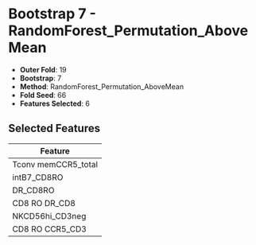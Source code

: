 # Bootstrap 7 - RandomForest_Permutation_AboveMean

- **Outer Fold**: 19
- **Bootstrap**: 7
- **Method**: RandomForest_Permutation_AboveMean
- **Fold Seed**: 66
- **Features Selected**: 6

## Selected Features

| Feature |
|---------|
| Tconv memCCR5_total |
| intB7_CD8RO |
| DR_CD8RO |
| CD8 RO DR_CD8 |
| NKCD56hi_CD3neg |
| CD8 RO CCR5_CD3 |
